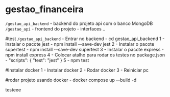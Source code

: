 ﻿# gestao_financeira

``/gestao_api_backend`` - backend do projeto api com o banco MongoDB <br>
``/gestao_api`` - frontend do projeto - interfaces .. 


#test 
``/gestao_api_backend`` - Entrar no backend - cd gestao_api_backend 
 1 - Instalar o pacote jest - npm install --save-dev jest
 2 - Instalar o pacote supertest - npm install --save-dev supertest
 3 - Instalar o pacote express - npm install express
 4 - Colocar atalho para rodar os testes no package.json - "scripts": {
                                                              "test": "jest"
                                                           }
 5 - npm test

#Instalar docker
 1 - Instalar docker 
 2 - Rodar docker 
 3 - Reiniciar pc 
 
#rodar projeto usando docker - docker compose up --build -d



testeee
